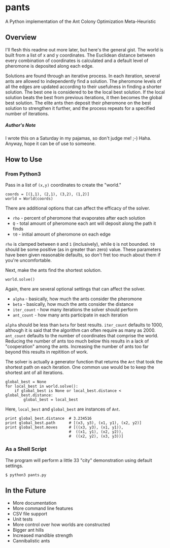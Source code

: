 pants
=====

A Python implementation of the Ant Colony Optimization Meta-Heuristic

Overview
--------
I'll flesh this readme out more later, but here's the general gist.  The world is built from a list of x and y coordinates.  The Euclidean distance between every combination of coordinates is calculated and a default level of pheromone is deposited along each edge.  

Solutions are found through an iterative process.  In each iteration, several ants are allowed to independently find a solution.  The pheromone levels of all the edges are updated according to their usefulness in finding a shorter solution.  The best one is considered to be the local best solution.  If the local solution beats the best from previous iterations, it then becomes the global best solution.  The elite ants then deposit their pheromone on the best solution to strengthen it further, and the process repeats for a specified number of iterations.

##### Author's Note
I wrote this on a Saturday in my pajamas, so don't judge me! ;-) Haha.  Anyway, hope it can be of use to someone.

How to Use
----------

### From Python3

Pass in a list of `(x,y)` coordinates to create the "world."

	coords = [(1,1), (2,1), (3,2), (1,2)]
    world = World(coords)

There are additional options that can affect the efficacy of the solver.

 * `rho` - percent of pheromone that evaporates after each solution
 * `Q` - total amount of pheromone each ant will deposit along the path it finds
 * `t0` - initial amount of pheromone on each edge

`rho` is clamped between `0` and `1` (inclusively), while `Q` is not bounded.  `t0` should be some positive (as in greater than zero) value.  These parameters have been given reasonable defaults, so don't fret too much about them if you're uncomfortable.  

Next, make the ants find the shortest solution.

    world.solve()

Again, there are several optional settings that can affect the solver.

 * `alpha` - basically, how much the ants consider the pheromone
 * `beta` - basically, how much the ants consider the distance
 * `iter_count` - how many iterations the solver should perform
 * `ant_count` - how many ants participate in each iteration

`alpha` should be less than `beta` for best results.  `iter_count` defaults to 1000, although it is said that the algorithm can often require as many as 2000. `ant_count` defaults to the number of coordinates that comprise the world.  Reducing the number of ants too much below this results in a lack of "cooperation" among the ants.  Increasing the number of ants too far beyond this results in repitition of work.

The solver is actually a generator function that returns the `Ant` that took the shortest path on each iteration.  One common use would be to keep the shortest ant of all iterations.

	global_best = None
    for local_best in world.solve():
    	if global_best is None or local_best.distance < global_best.distance:
    		global_best = local_best
    	
Here, `local_best` and `global_best` are instances of `Ant`.

	print global_best.distance  # 3.234516
	print global_best.path 		# [(x3, y3), (x1, y1), (x2, y2)]
	print global_best.moves 	# [((x3, y3), (x1, y1)),
								#  ((x1, y1), (x2, y2)),
								#  ((x2, y2), (x3, y3))]
	

### As a Shell Script

The program will perform a little 33 "city" demonstration using default settings.

    $ python3 pants.py


In the Future
-------------

 * More documentation
 * More command line features
 * CSV file support
 * Unit tests
 * More control over how worlds are constructed
 * Bigger ant hills
 * Increased mandible strength
 * Cannibalistic ants
